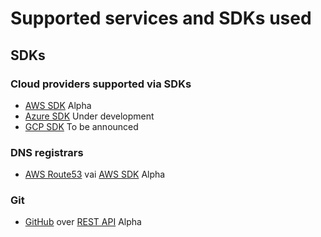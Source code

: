 # Supported services and SDKs used

## SDKs

### Cloud providers supported via SDKs

- [AWS SDK](https://github.com/boto/boto3) Alpha
- [Azure SDK](https://github.com/Azure/azure-sdk-for-python) Under development
- [GCP SDK](https://github.com/googleapis/google-cloud-python#google-cloud-datastore) To be announced

### DNS registrars

- [AWS Route53](https://aws.amazon.com/route53/) vai [AWS SDK](https://github.com/boto/boto3) Alpha

### Git

- [GitHub](https://github.com) over [REST API](https://docs.github.com/en/rest/) Alpha